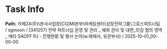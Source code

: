 # Task Info

**Path:** 카페24(주)\본사사업장\[CG]MI본부\마케팅센터\성장전략그룹\그로스파트너팀 / sgmoon / [341257] 전략 파트너십 운영 및 관리 _ 예외 관리 및 대면_민감 협의 영역 _ 메타 SAOFF PJ - 진행현황 및 행사 논의(w.매체사, 유관부서) / 2025-10-01_00-00-00

